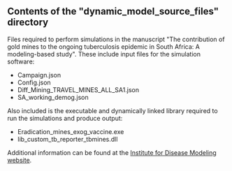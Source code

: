 ## Contents of the "dynamic_model_source_files" directory

Files required to perform simulations in the manuscript "The contribution of gold mines to the ongoing tuberculosis epidemic in South Africa: A modeling-based study". These include input files for the simulation software:

* Campaign.json
* Config.json
* Diff_Mining_TRAVEL_MINES_ALL_SA1.json
* SA_working_demog.json

Also included is the executable and dynamically linked library required to run the simulations and produce output: 

* Eradication_mines_exog_vaccine.exe
* lib_custom_tb_reporter_tbmines.dll

Additional information can be found at the [Institute for Disease Modeling website](http://idmod.org/documentation).
